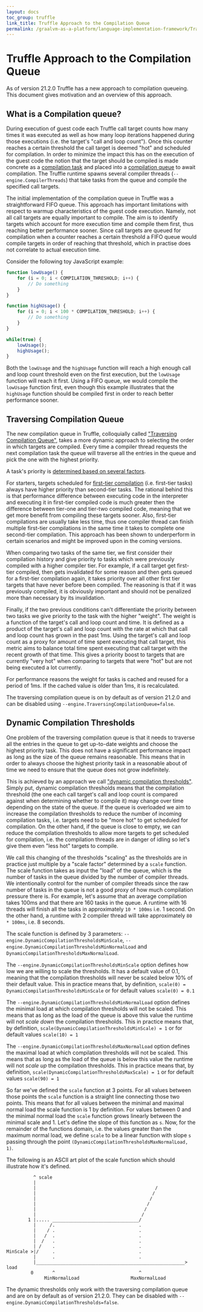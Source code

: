 ```yaml
---
layout: docs
toc_group: truffle
link_title: Truffle Approach to the Compilation Queue
permalink: /graalvm-as-a-platform/language-implementation-framework/TraversingCompilationQueue/
---
```

# Truffle Approach to the Compilation Queue

As of version 21.2.0 Truffle has a new approach to compilation queueing.
This document gives motivation and an overview of this approach.

## What is a Compilation queue?

During execution of guest code each Truffle call target counts how many times it was executed as well as how many loop iterations happened during those executions (i.e. the target's "call and loop count").
Once this counter reaches a certain threshold the call target is deemed "hot" and scheduled for compilation.
In order to minimize the impact this has on the execution of the guest code the notion that the target should be compiled is made concrete as a [compilation task](https://github.com/oracle/graal/blob/master/compiler/src/org.graalvm.compiler.truffle.runtime/src/org/graalvm/compiler/truffle/runtime/CompilationTask.java) and placed into a [compilation queue](https://github.com/oracle/graal/blob/master/compiler/src/org.graalvm.compiler.truffle.runtime/src/org/graalvm/compiler/truffle/runtime/BackgroundCompileQueue.java) to await compilation.
The Truffle runtime spawns several compiler threads (`--engine.CompilerThreads`) that take tasks from the queue and compile the specified call targets.

The initial implementation of the compilation queue in Truffle was a straightforward FIFO queue.
This approach has important limitations with respect to warmup characteristics of the guest code execution.
Namely, not all call targets are equally important to compile.
The aim is to identify targets which account for more execution time and compile them first, thus reaching better performance sooner.
Since call targets are queued for compilation when a counter reaches a certain threshold a FIFO queue would compile targets in order of reaching that threshold, which in practise does not correlate to actual execution time.

Consider the following toy JavaScript example:

```js
function lowUsage() {
    for (i = 0; i < COMPILATION_THRESHOLD; i++) {
        // Do something
    }
}

function highUsage() {
    for (i = 0; i < 100 * COMPILATION_THRESHOLD; i++) {
        // Do something
    }
}

while(true) {
    lowUsage();
    highUsage();
}
```

Both the `lowUsage` and the `highUsage` function will reach a high enough call and loop count threshold even on the first execution, but the `lowUsage` function will reach it first.
Using a FIFO queue, we would compile the `lowUsage` function first, even though this example illustrates that the `highUsage` function should be compiled first in order to reach better performance sooner.

## Traversing Compilation Queue

The new compilation queue in Truffle, colloquially called ["Traversing Compilation Queue"](https://github.com/oracle/graal/blob/master/compiler/src/org.graalvm.compiler.truffle.runtime/src/org/graalvm/compiler/truffle/runtime/TraversingBlockingQueue.java), takes a more dynamic approach to selecting the order in which targets are compiled.
Every time a compiler thread requests the next compilation task the queue will traverse all the entries in the queue and pick the one with the highest priority.

A task's priority is [determined based on several factors](https://github.com/oracle/graal/blob/c7c061b3230852e9582badf788b3dab74a809ca9/compiler/src/org.graalvm.compiler.truffle.runtime/src/org/graalvm/compiler/truffle/runtime/CompilationTask.java#L209).

For starters, targets scheduled for [first-tier compilation](https://medium.com/graalvm/multi-tier-compilation-in-graalvm-5fbc65f92402) (i.e. first-tier tasks) always have higher priority than second-tier tasks.
The rational behind this is that performance difference between executing code in the interpreter and executing it in first-tier compiled code is much greater then the difference between tier-one and tier-two compiled code, meaning that we get more benefit from compiling these targets sooner.
Also, first-tier compilations are usually take less time, thus one compiler thread can finish multiple first-tier compilations in the same time it takes to complete one second-tier compilation.
This approach has been shown to underperform in certain scenarios and might be improved upon in the coming versions.

When comparing two tasks of the same tier, we first consider their compilation history and give priority to tasks which were previously compiled with a higher compiler tier.
For example, if a call target get first-tier compiled, then gets invalidated for some reason and then gets queued for a first-tier compilation again, it takes priority over all other first tier targets that have never before been compiled.
The reasoning is that if it was previously compiled, it is obviously important and should not be penalized more than necessary by its invalidation.

Finally, if the two previous conditions can't differentiate the priority between two tasks we give priority to the task with the higher "weight".
The weight is a function of the target's call and loop count and time.
It is defined as a product of the target's call and loop count with the rate at which that call and loop count has grown in the past 1ms.
Using the target's call and loop count as a proxy for amount of time spent executing that call target, this metric aims to balance total time spent executing that call target with the recent growth of that time.
This gives a priority boost to targets that are currently "very hot" when comparing to targets that were "hot" but are not being executed a lot currently.

For performance reasons the weight for tasks is cached and reused for a period of 1ms. If the cached value is older than 1ms, it is recalculated.

The traversing compilation queue is on by default as of version 21.2.0 and can be disabled using `--engine.TraversingCompilationQueue=false`.

## Dynamic Compilation Thresholds

One problem of the traversing compilation queue is that it needs to traverse all the entries in the queue to get up-to-date weights and choose the highest priority task.
This does not have a significant performance impact as long as the size of the queue remains reasonable.
This means that in order to always choose the highest priority task in a reasonable about of time we need to ensure that the queue does not grow indefinitely.

This is achieved by an approach we call ["dynamic compilation thresholds"](https://github.com/oracle/graal/blob/master/compiler/src/org.graalvm.compiler.truffle.runtime/src/org/graalvm/compiler/truffle/runtime/DynamicThresholdsQueue.java).
Simply put, dynamic compilation thresholds means that the compilation threshold (the one each call target's call and loop count is compared against when determining whether to compile it) may change over time depending on the state of the queue.
If the queue is overloaded we aim to increase the compilation thresholds to reduce the number of incoming compilation tasks, i.e. targets need to be "more hot" to get scheduled for compilation.
On the other hand, if the queue is close to empty, we can reduce the compilation thresholds to allow more targets to get scheduled for compilation, i.e. the compilation threads are in danger of idling so let's give them even "less hot" targets to compile.

We call this changing of the thresholds "scaling" as the thresholds are in practice just multiple by a "scale factor" determined by a `scale` function.
The scale function takes as input the "load" of the queue, which is the number of tasks in the queue divided by the number of compiler threads.
We intentionally control for the number of compiler threads since the raw number of tasks in the queue is not a good proxy of how much compilation pressure there is.
For example, let's assume that an average compilation takes 100ms and that there are 160 tasks in the queue.
A runtime with 16 threads will finish all the tasks in approximately `10 * 100ms` i.e. 1 second.
On the other hand, a runtime with 2 compiler thread will take approximately `80 * 100ms`, i.e. 8 seconds.

The scale function is defined by 3 parameters: `--engine.DynamicCompilationThresholdsMinScale`, `--engine.DynamicCompilationThresholdsMinNormalLoad` and `DynamicCompilationThresholdsMaxNormalLoad`.

The `--engine.DynamicCompilationThresholdsMinScale` option defines how low we are willing to scale the thresholds.
It has a default value of 0.1, meaning that the compilation thresholds will never be scaled below 10% of their default value.
This in practice means that, by definition, `scale(0) = DynamicCompilationThresholdsMinScale` or for default values `scale(0) = 0.1`

The `--engine.DynamicCompilationThresholdsMinNormalLoad` option defines the minimal load at which compilation thresholds will not be scaled.
This means that as long as the load of the queue is above this value the runtime will not *scale down* the compilation thresholds.
This in practice means that, by definition, `scale(DynamicCompilationThresholdsMinScale) = 1` or for default values `scale(10) = 1`

The `--engine.DynamicCompilationThresholdsMaxNormalLoad` option defines the maximal load at which compilation thresholds will not be scaled.
This means that as long as the load of the queue is below this value the runtime will not *scale up* the compilation thresholds.
This in practice means that, by definition, `scale(DynamicCompilationThresholdsMaxScale) = 1` or for default values `scale(90) = 1`

So far we've defined the `scale` function at 3 points.
For all values between those points the `scale` function is a straight line connecting those two points.
This means that for all values between the minimal and maximal normal load the scale function is 1 by definition.
For values between 0 and the minimal normal load the `scale` function grows linearly between the minimal scale and 1.
Let's define the slope of this function as `s`.
Now, for the remainder of the functions domain, i.e. the values greater than the maximum normal load, we define `scale` to be a linear function with slope `s` passing through the point `(DynamicCompilationThresholdsMaxNormalLoad, 1)`.

The following is an ASCII art plot of the scale function which should illustrate how it's defined.

```
          ^ scale
          |
          |                                            /
          |                                           /
          |                                          /
          |                                         /
          |                                        /
          |                                       /
        1 |..... ________________________________/
          |     /.                               .
          |    / .                               .
          |   /  .                               .
          |  /   .                               .
          | /    .                               .
MinScale >|/     .                               .
          |      .                               .
          |_______________________________________________________> load
         0       ^                               ^
              MinNormalLoad                   MaxNormalLoad
```

The dynamic thresholds only work with the traversing compilation queue and are on by default as of version 21.2.0.
They can be disabled with `--engine.DynamicCompilationThresholds=false`.
